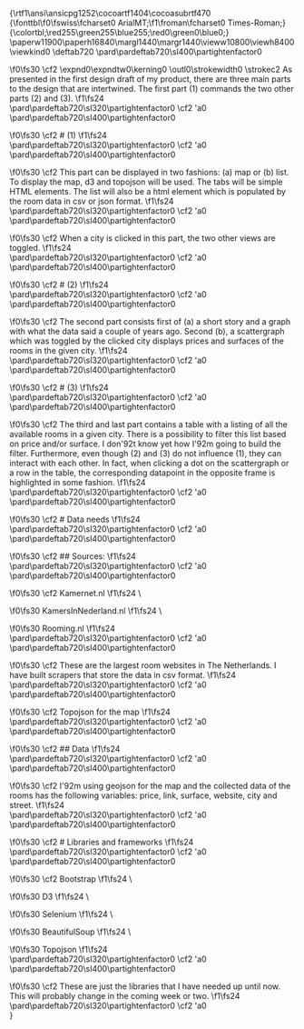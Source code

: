 {\rtf1\ansi\ansicpg1252\cocoartf1404\cocoasubrtf470
{\fonttbl\f0\fswiss\fcharset0 ArialMT;\f1\froman\fcharset0 Times-Roman;}
{\colortbl;\red255\green255\blue255;\red0\green0\blue0;}
\paperw11900\paperh16840\margl1440\margr1440\vieww10800\viewh8400\viewkind0
\deftab720
\pard\pardeftab720\sl400\partightenfactor0

\f0\fs30 \cf2 \expnd0\expndtw0\kerning0
\outl0\strokewidth0 \strokec2 As presented in the first design draft of my product, there are three main parts to the design that are intertwined. The first part (1) commands the two other parts (2) and (3). 
\f1\fs24 \
\pard\pardeftab720\sl320\partightenfactor0
\cf2 \'a0\
\pard\pardeftab720\sl400\partightenfactor0

\f0\fs30 \cf2 # (1)
\f1\fs24 \
\pard\pardeftab720\sl320\partightenfactor0
\cf2 \'a0\
\pard\pardeftab720\sl400\partightenfactor0

\f0\fs30 \cf2 This part can be displayed in two fashions: (a) map or (b) list. To display the map, d3 and topojson will be used. The tabs will be simple HTML elements. The list will also be a html element which is populated by the room data in csv or json format. 
\f1\fs24 \
\pard\pardeftab720\sl320\partightenfactor0
\cf2 \'a0\
\pard\pardeftab720\sl400\partightenfactor0

\f0\fs30 \cf2 When a city is clicked in this part, the two other views are toggled.
\f1\fs24 \
\pard\pardeftab720\sl320\partightenfactor0
\cf2 \'a0\
\pard\pardeftab720\sl400\partightenfactor0

\f0\fs30 \cf2 # (2)
\f1\fs24 \
\pard\pardeftab720\sl320\partightenfactor0
\cf2 \'a0\
\pard\pardeftab720\sl400\partightenfactor0

\f0\fs30 \cf2 The second part consists first of (a) a short story and a graph with what the data said a couple of years ago. Second (b), a scattergraph which was toggled by the clicked city displays prices and surfaces of the rooms in the given city. 
\f1\fs24 \
\pard\pardeftab720\sl320\partightenfactor0
\cf2 \'a0\
\pard\pardeftab720\sl400\partightenfactor0

\f0\fs30 \cf2 # (3)
\f1\fs24 \
\pard\pardeftab720\sl320\partightenfactor0
\cf2 \'a0\
\pard\pardeftab720\sl400\partightenfactor0

\f0\fs30 \cf2 The third and last part contains a table with a listing of all the available rooms in a given city. There is a possibility to filter this list based on price and/or surface. I don\'92t know yet how I\'92m going to build the filter. Furthermore, even though (2) and (3) do not influence (1), they can interact with each other. In fact, when clicking a dot on the scattergraph or a row in the table, the corresponding datapoint in the opposite frame is highlighted in some fashion. 
\f1\fs24 \
\pard\pardeftab720\sl320\partightenfactor0
\cf2 \'a0\
\pard\pardeftab720\sl400\partightenfactor0

\f0\fs30 \cf2 # Data needs
\f1\fs24 \
\pard\pardeftab720\sl320\partightenfactor0
\cf2 \'a0\
\pard\pardeftab720\sl400\partightenfactor0

\f0\fs30 \cf2 ## Sources: 
\f1\fs24 \
\pard\pardeftab720\sl320\partightenfactor0
\cf2 \'a0\
\pard\pardeftab720\sl400\partightenfactor0

\f0\fs30 \cf2 Kamernet.nl
\f1\fs24 \

\f0\fs30 KamersInNederland.nl
\f1\fs24 \

\f0\fs30 Rooming.nl
\f1\fs24 \
\pard\pardeftab720\sl320\partightenfactor0
\cf2 \'a0\
\pard\pardeftab720\sl400\partightenfactor0

\f0\fs30 \cf2 These are the largest room websites in The Netherlands. I have built scrapers that store the data in csv format. 
\f1\fs24 \
\pard\pardeftab720\sl320\partightenfactor0
\cf2 \'a0\
\pard\pardeftab720\sl400\partightenfactor0

\f0\fs30 \cf2 Topojson for the map
\f1\fs24 \
\pard\pardeftab720\sl320\partightenfactor0
\cf2 \'a0\
\pard\pardeftab720\sl400\partightenfactor0

\f0\fs30 \cf2 ## Data
\f1\fs24 \
\pard\pardeftab720\sl320\partightenfactor0
\cf2 \'a0\
\pard\pardeftab720\sl400\partightenfactor0

\f0\fs30 \cf2 I\'92m using geojson for the map and the collected data of the rooms has the following variables: price, link, surface, website, city and street. 
\f1\fs24 \
\pard\pardeftab720\sl320\partightenfactor0
\cf2 \'a0\
\pard\pardeftab720\sl400\partightenfactor0

\f0\fs30 \cf2 # Libraries and frameworks
\f1\fs24 \
\pard\pardeftab720\sl320\partightenfactor0
\cf2 \'a0\
\pard\pardeftab720\sl400\partightenfactor0

\f0\fs30 \cf2 Bootstrap
\f1\fs24 \

\f0\fs30 D3
\f1\fs24 \

\f0\fs30 Selenium
\f1\fs24 \

\f0\fs30 BeautifulSoup
\f1\fs24 \

\f0\fs30 Topojson
\f1\fs24 \
\pard\pardeftab720\sl320\partightenfactor0
\cf2 \'a0\
\pard\pardeftab720\sl400\partightenfactor0

\f0\fs30 \cf2 These are just the libraries that I have needed up until now. This will probably change in the coming week or two. 
\f1\fs24 \
\pard\pardeftab720\sl320\partightenfactor0
\cf2 \'a0\
}